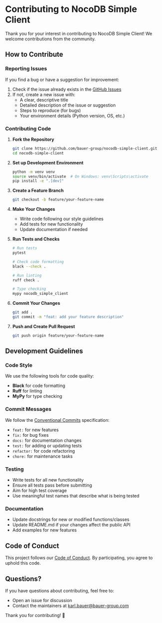 # Contributing to NocoDB Simple Client

Thank you for your interest in contributing to NocoDB Simple Client! We welcome contributions from the community.

## How to Contribute

### Reporting Issues

If you find a bug or have a suggestion for improvement:

1. Check if the issue already exists in the [GitHub Issues](https://github.com/bauer-group/nocodb-simple-client/issues)
2. If not, create a new issue with:
   - A clear, descriptive title
   - Detailed description of the issue or suggestion
   - Steps to reproduce (for bugs)
   - Your environment details (Python version, OS, etc.)

### Contributing Code

1. **Fork the Repository**
   ```bash
   git clone https://github.com/bauer-group/nocodb-simple-client.git
   cd nocodb-simple-client
   ```

2. **Set up Development Environment**
   ```bash
   python -m venv venv
   source venv/bin/activate  # On Windows: venv\Scripts\activate
   pip install -e ".[dev]"
   ```

3. **Create a Feature Branch**
   ```bash
   git checkout -b feature/your-feature-name
   ```

4. **Make Your Changes**
   - Write code following our style guidelines
   - Add tests for new functionality
   - Update documentation if needed

5. **Run Tests and Checks**
   ```bash
   # Run tests
   pytest

   # Check code formatting
   black --check .

   # Run linting
   ruff check .

   # Type checking
   mypy nocodb_simple_client
   ```

6. **Commit Your Changes**
   ```bash
   git add .
   git commit -m "feat: add your feature description"
   ```

7. **Push and Create Pull Request**
   ```bash
   git push origin feature/your-feature-name
   ```

## Development Guidelines

### Code Style

We use the following tools for code quality:

- **Black** for code formatting
- **Ruff** for linting
- **MyPy** for type checking

### Commit Messages

We follow the [Conventional Commits](https://www.conventionalcommits.org/) specification:

- `feat:` for new features
- `fix:` for bug fixes
- `docs:` for documentation changes
- `test:` for adding or updating tests
- `refactor:` for code refactoring
- `chore:` for maintenance tasks

### Testing

- Write tests for all new functionality
- Ensure all tests pass before submitting
- Aim for high test coverage
- Use meaningful test names that describe what is being tested

### Documentation

- Update docstrings for new or modified functions/classes
- Update README.md if your changes affect the public API
- Add examples for new features

## Code of Conduct

This project follows our [Code of Conduct](CODE_OF_CONDUCT.md). By participating, you agree to uphold this code.

## Questions?

If you have questions about contributing, feel free to:

- Open an issue for discussion
- Contact the maintainers at karl.bauer@bauer-group.com

Thank you for contributing! 🎉
